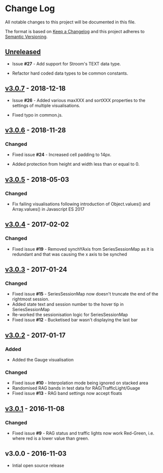 # Change Log
All notable changes to this project will be documented in this file.

The format is based on [Keep a Changelog](http://keepachangelog.com/) 
and this project adheres to [Semantic Versioning](http://semver.org/).

## [Unreleased]

* Issue **#27** - Add support for Stroom's TEXT data type.

* Refactor hard coded data types to be common constants.

## [v3.0.7] - 2018-12-18

* Issue **#26** - Added various maxXXX and sortXXX properties to the settings of multiple visualisations.

* Fixed typo in common.js.

## [v3.0.6] - 2018-11-28

### Changed

* Fixed issue **#24** - Increased cell padding to 14px.

* Added protection from height and width less than or equal to 0.

## [v3.0.5] - 2018-05-03

### Changed

* Fix failing visualisations following introduction of Object.values() and Array.values() in Javascript ES 2017


## [v3.0.4] - 2017-02-02

### Changed

* Fixed issue **#19** - Removed synchYAxis from SeriesSessionMap as it is redundant and that was causing the x axis to be synched


## [v3.0.3] - 2017-01-24

### Changed

* Fixed issue **#15** - SeriesSessionMap now doesn't truncate the end of the rightmost session.
* Added state text and session number to the hover tip in SeriesSessionMap
* Re-worked the sessionisation logic for SeriesSessionMap
* Fixed issue **#12** - Bucketised bar wasn't displaying the last bar


## [v3.0.2] - 2017-01-17

### Added

* Added the Gauge visualisation

### Changed

* Fixed issue **#10** - Interpolation mode being ignored on stacked area
* Randomised RAG bands in test data for RAG/TrafficLight/Guage
* Fixed issue **#13** - RAG band settings now accept floats


## [v3.0.1] - 2016-11-08

### Changed

* Fixed issue **#9** - RAG status and traffic lights now work Red-Green, i.e. where red is a lower value than green.


## v3.0.0 - 2016-11-03

* Intial open source release

[Unreleased]: https://github.com/gchq/stroom-visualisations-dev/compare/v3.0.7...HEAD
[v3.0.7]: https://github.com/gchq/stroom-visualisations-dev/compare/v3.0.6...v3.0.7
[v3.0.6]: https://github.com/gchq/stroom-visualisations-dev/compare/v3.0.5...v3.0.6
[v3.0.5]: https://github.com/gchq/stroom-visualisations-dev/compare/v3.0.4...v3.0.5
[v3.0.4]: https://github.com/gchq/stroom-visualisations-dev/compare/v3.0.3...v3.0.4
[v3.0.3]: https://github.com/gchq/stroom-visualisations-dev/compare/v3.0.2...v3.0.3
[v3.0.2]: https://github.com/gchq/stroom-visualisations-dev/compare/v3.0.1...v3.0.2
[v3.0.1]: https://github.com/gchq/stroom-visualisations-dev/compare/v3.0.0...v3.0.1


